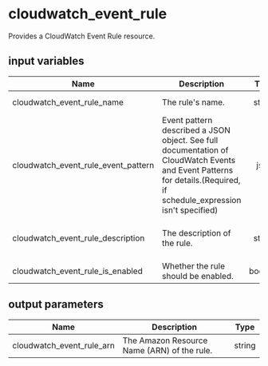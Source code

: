 # cloudwatch_event_rule

Provides a CloudWatch Event Rule resource.

## input variables

| Name | Description | Type | Default | Required |
|------|-------------|:----:|:-----:|:-----:|
|cloudwatch_event_rule_name|The rule's name.|string|{{ name }}|No|
|cloudwatch_event_rule_event_pattern|Event pattern described a JSON object. See full documentation of CloudWatch Events and Event Patterns for details.(Required, if schedule_expression isn't specified)|json||Yes|
|cloudwatch_event_rule_description|The description of the rule.|string|Managed by Terraform Plus|No|
|cloudwatch_event_rule_is_enabled|Whether the rule should be enabled.|boolean|true|No|

## output parameters

| Name | Description | Type |
|------|-------------|:----:|
|cloudwatch_event_rule_arn|The Amazon Resource Name (ARN) of the rule.|string|

